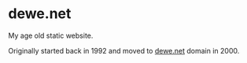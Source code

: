 # dewe.net
My age old static website.

Originally started back in 1992 and moved to [dewe.net](http://www.dewe.net) domain in 2000.

